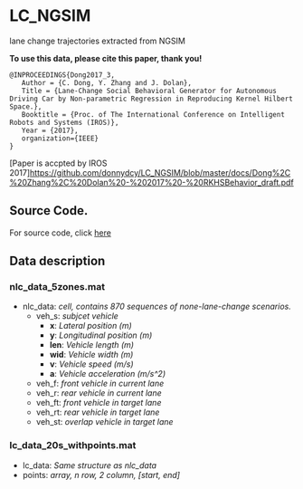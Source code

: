 # LC_NGSIM
lane change trajectories extracted from NGSIM


**To use this data, please cite this paper, thank you!**
```
@INPROCEEDINGS{Dong2017_3,
   Author = {C. Dong, Y. Zhang and J. Dolan},
   Title = {Lane-Change Social Behavioral Generator for Autonomous Driving Car by Non-parametric Regression in Reproducing Kernel Hilbert Space.},
   Booktitle = {Proc. of The International Conference on Intelligent Robots and Systems (IROS)},
   Year = {2017},
   organization={IEEE}
}
```

[Paper is accpted by IROS 2017]https://github.com/donnydcy/LC_NGSIM/blob/master/docs/Dong%2C%20Zhang%2C%20Dolan%20-%202017%20-%20RKHSBehavior_draft.pdf
## Source Code.
For source code, click [here](https://github.com/donnydcy/LC_NGSIM/blob/master/src/README.md)

## Data description
### nlc_data_5zones.mat 
- nlc_data: *cell, contains 870 sequences of none-lane-change scenarios.*
  * veh_s: *subjcet vehicle*
    + **x**: *Lateral position (m)*
    + **y**: *Longitudinal position (m)*
    + **len**: *Vehicle length (m)*
    + **wid**: *Vehicle width (m)*
    + **v**: *Vehicle speed (m/s)*
    + **a**: *Vehicle acceleration (m/s^2)*
  * veh_f: *front vehicle in current lane*
  * veh_r: *rear vehicle in current lane*
  * veh_ft: *front vehicle in target lane*
  * veh_rt: *rear vehicle in target lane*
  * veh_st: *overlap vehicle in target lane*         
### lc_data_20s_withpoints.mat
- lc_data: *Same structure as nlc_data*
- points: *array, n row, 2 column, [start, end]*
